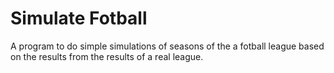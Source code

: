 # Simulate Fotball
 A program to do simple simulations of seasons of the a fotball league based on the results from the results of a real league. 
